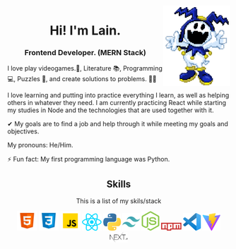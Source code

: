 <img src="https://raw.githubusercontent.com/LaindomJS/LaindomJS/master/assets/jack frost.png" width="30%" align="right">


<h1 align="center">Hi! I'm Lain.</h1> 
<h3 align="center">Frontend Developer. (MERN Stack)</h2>

I love play videogames.👾,
Literature 📚,
Programming 💻,
Puzzles 🤔,
and create solutions to problems. 🐱‍🏍

I love learning and putting into practice everything I learn, as well as helping others in whatever they need.
I am currently practicing React while starting my studies in Node and the technologies that are used together with it.

✔ My goals are to find a job and help through it while meeting my goals and objectives.

My pronouns: He/Him.

⚡ Fun fact: My first programming language was Python.


<h2 align="center">Skills</h2>

<div align="center">

<p align="center">This is a list of my skils/stack</p>

<img src="https://raw.githubusercontent.com/LaindomJS/LaindomJS/master/assets/html5.svg" width="45px" margin="12px" />
<img src="https://raw.githubusercontent.com/LaindomJS/LaindomJS/master/assets/CSS3.png" width="45px" margin="12px" />
<img src="https://raw.githubusercontent.com/LaindomJS/LaindomJS/master/assets/javascript.png" width="45px" margin="12px" />
<img src="https://raw.githubusercontent.com/LaindomJS/LaindomJS/master/assets/react-js.svg" width="44px" margin="12px" />
<img src="https://raw.githubusercontent.com/LaindomJS/LaindomJS/master/python-5.svg" width="40px" margin="12px" />
<img src="https://raw.githubusercontent.com/LaindomJS/LaindomJS/master/tailwindcss-icon.svg" width="40px" margin="12px"/>
<img src="https://raw.githubusercontent.com/LaindomJS/LaindomJS/master/nodejs-icon.svg" width="40px" margin="12px"/>
<img src="https://raw.githubusercontent.com/LaindomJS/LaindomJS/master/npm.svg" width="46px" margin="12px" />
<img src="https://raw.githubusercontent.com/LaindomJS/LaindomJS/master/visualstudiocode.svg" width="40px" margin="12px" />
<img src="https://raw.githubusercontent.com/LaindomJS/LaindomJS/master/vite-seeklogo.com.svg" width="40px" margin="12px" />
<img src="https://raw.githubusercontent.com/LaindomJS/LaindomJS/master/next-js-seeklogo.com.svg" width="40px" margin="12px" />
</div>
